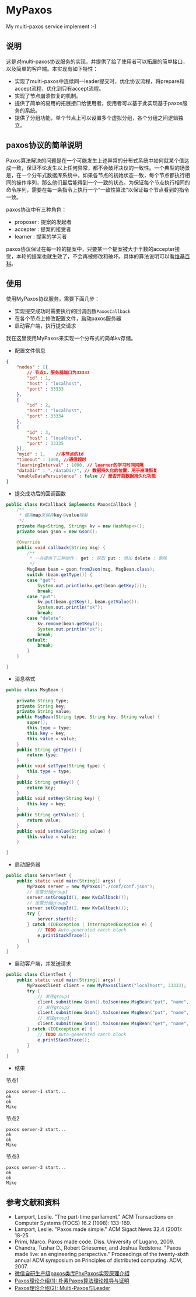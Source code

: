 # MyPaxos

My multi-paxos service implement :-)  

## 说明

这是对multi-paxos协议服务的实现，并提供了给了使用者可以拓展的简单接口，以及简单的客户端。本实现有如下特性：

* 实现了multi-paxos中连续同一leader提交时，优化协议流程，将prepare和accept流程，优化到只有accept流程。
* 实现了节点崩溃恢复的机制。
* 提供了简单的易用的拓展接口给使用者，使用者可以基于此实现基于paxos服务的系统。
* 提供了分组功能，单个节点上可以设置多个虚拟分组，各个分组之间逻辑独立。

## paxos协议的简单说明

Paxos算法解决的问题是在一个可能发生上述异常的分布式系统中如何就某个值达成一致，保证不论发生以上任何异常，都不会破坏决议的一致性。一个典型的场景是，在一个分布式数据库系统中，如果各节点的初始状态一致，每个节点都执行相同的操作序列，那么他们最后能得到一个一致的状态。为保证每个节点执行相同的命令序列，需要在每一条指令上执行一个“一致性算法”以保证每个节点看到的指令一致。  

paxos协议中有三种角色：
* proposer : 提案的发起者
* accepter : 提案的接受者
* learner : 提案的学习者

paxos协议保证在每一轮的提案中，只要某一个提案被大于半数的accepter接受，本轮的提案也就生效了，不会再被修改和破坏。具体的算法说明可以看[维基百科](https://zh.wikipedia.org/wiki/Paxos%E7%AE%97%E6%B3%95)。

## 使用

使用MyPaxos协议服务，需要下面几步：
* 实现提交成功时需要执行的回调函数`PaxosCallback`
* 在各个节点上修改配置文件，启动paxos服务器
* 启动客户端，执行提交请求

我在这里使用MyPaxos来实现一个分布式的简单kv存储。

* 配置文件信息

```json
{
    "nodes" : [{
        // 节点1，服务器端口为33333
        "id" : 1,
        "host" : "localhost",
        "port" : 33333
    },
    {
        "id" : 2,
        "host" : "localhost",
        "port" : 33334
    },
    {
        "id" : 3,
        "host" : "localhost",
        "port" : 33335
    }],
    "myid" : 1,    //本节点的id
    "timeout" : 1000, //通信超时
    "learningInterval" : 1000, // learner的学习时间间隔
    "dataDir" : "./dataDir/", // 数据持久化的位置，用于崩溃恢复
    "enableDataPersistence" : false // 是否开启数据持久化功能
}
```

* 提交成功后的回调函数

```java
public class KvCallback implements PaxosCallback {
	/**
	 * 使用map来保存key与value映射
	 */
	private Map<String, String> kv = new HashMap<>();
	private Gson gson = new Gson();

	@Override
	public void callback(String msg) {
		/**
		 * 一共提供了三种动作： get : 获取 put : 添加 delete : 删除
		 */
		MsgBean bean = gson.fromJson(msg, MsgBean.class);
		switch (bean.getType()) {
		case "get":
			System.out.println(kv.get(bean.getKey()));
			break;
		case "put":
			kv.put(bean.getKey(), bean.getValue());
			System.out.println("ok");
			break;
		case "delete":
			kv.remove(bean.getKey());
			System.out.println("ok");
			break;
		default:
			break;
		}
	}

}
```

* 消息格式

```java
public class MsgBean {
	
	private String type;
	private String key;
	private String value;
	public MsgBean(String type, String key, String value) {
		super();
		this.type = type;
		this.key = key;
		this.value = value;
	}
	public String getType() {
		return type;
	}
	public void setType(String type) {
		this.type = type;
	}
	public String getKey() {
		return key;
	}
	public void setKey(String key) {
		this.key = key;
	}
	public String getValue() {
		return value;
	}
	public void setValue(String value) {
		this.value = value;
	}

}
```

* 启动服务器

```java
public class ServerTest {
	public static void main(String[] args) {
		MyPaxos server = new MyPaxos("./conf/conf.json");
		// 设置分组group1
		server.setGroupId(1, new KvCallback());
		// 设置分组group2
		server.setGroupId(2, new KvCallback());
		try {
			server.start();
		} catch (IOException | InterruptedException e) {
			// TODO Auto-generated catch block
			e.printStackTrace();
		}
	}
}
```

* 启动客户端，并发送请求

```java
public class ClientTest {
	public static void main(String[] args) {
		MyPaxosClient client = new MyPaxosClient("localhost", 33333);
		try {
		    // 发往group1
			client.submit(new Gson().toJson(new MsgBean("put", "name", "Mike")), 1);
			// 发往group2
			client.submit(new Gson().toJson(new MsgBean("put", "name", "Neo")), 2);
			// 发往group1
			client.submit(new Gson().toJson(new MsgBean("get", "name", "")), 1);
		} catch (IOException e) {
			// TODO Auto-generated catch block
			e.printStackTrace();
		}
	}
}
```

* 结果

节点1

```
paxos server-1 start...
ok
ok
Mike
```

节点2

```
paxos server-2 start...
ok
ok
Mike
```

节点3

```
paxos server-3 start...
ok
ok
Mike
```

## 参考文献和资料

* Lamport, Leslie. "The part-time parliament." ACM Transactions on Computer Systems (TOCS) 16.2 (1998): 133-169.
* Lamport, Leslie. "Paxos made simple." ACM Sigact News 32.4 (2001): 18-25.
* Primi, Marco. Paxos made code. Diss. University of Lugano, 2009.
* Chandra, Tushar D., Robert Griesemer, and Joshua Redstone. "Paxos made live: an engineering perspective." Proceedings of the twenty-sixth annual ACM symposium on Principles of distributed computing. ACM, 2007.
* [微信自研生产级paxos类库PhxPaxos实现原理介绍](http://mp.weixin.qq.com/s?__biz=MzI4NDMyNTU2Mw==&mid=2247483695&idx=1&sn=91ea422913fc62579e020e941d1d059e#rd)
* [Paxos理论介绍(1): 朴素Paxos算法理论推导与证明](https://zhuanlan.zhihu.com/p/21438357?refer=lynncui)
* [Paxos理论介绍(2): Multi-Paxos与Leader](https://zhuanlan.zhihu.com/p/21466932?refer=lynncui)
